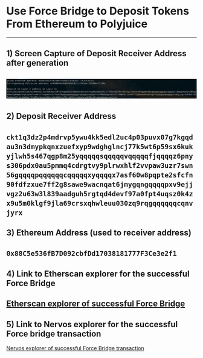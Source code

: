 # Use Force Bridge to Deposit Tokens From Ethereum to Polyjuice
---
## 1) Screen Capture of Deposit Receiver Address after generation
![](./DepositRecieverAddress.png)
---
## 2) Deposit Receiver Address
`ckt1q3dz2p4mdrvp5ywu4kk5edl2uc4p03puvx07g7kgqdau3n3dmypkqnxzuefxyp9wdghglncj77k5wt6p59sx6kukyjlwh5s467qgp8m25yqqqqqsqqqqqvqqqqqfjqqqqz6pnys306pdx0au5pmmq4cdrgtvy9plrwxhlf2vvpaw3uzr7swn56gqqqqpqqqqqqcqqqqqxyqqqqx7asf60w8pqpte2sfcfn90fdfzxue7ff2g8sawe9wacnqat6jmygqngqqqqpxv9ejjvgz2u63w3l839aadguh5rgtqd4devf97a0fpt4uqsz0k4zx9u5m0klgf9jla69crsxqhwleuu030zq9rqgqqqqqqcqnvjyrx`
---
## 3) Ethereum Address (used to receiver address)
`0x88C5e536fB7D092cbfDd17038181777F3Ce3e2f1`
---
## 4) Link to Etherscan explorer for the successful Force Bridge
[Etherscan explorer of successful Force Bridge](https://rinkeby.etherscan.io/tx/0x6d1a971c48c4b1164dce51a86780e582c6990061636dc5d0e35e820540d05f0a)
---
## 5) Link to Nervos explorer for the successful Force bridge transaction
[Nervos explorer of successful Force Bridge transaction](https://explorer.nervos.org/aggron/transaction/0xcd0a781d5926a5c18fc8fb33241d238e186ae7924c9336c2012f9da2aa6b0127)
